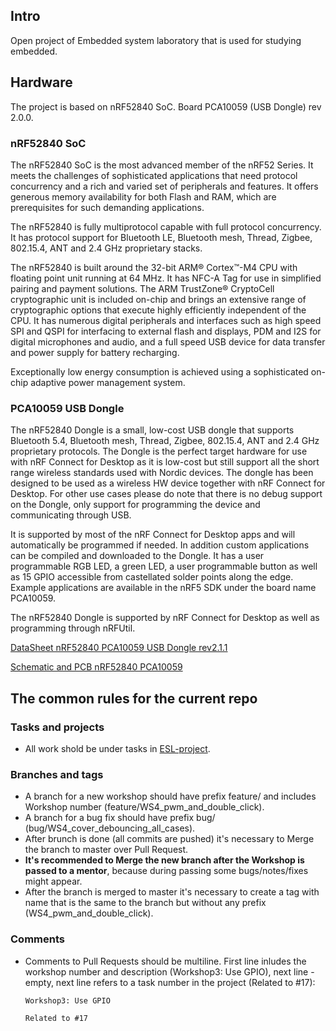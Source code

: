 ## Intro
Open project of Embedded system laboratory that is used for studying embedded.

## Hardware
The project is based on nRF52840 SoC. Board PCA10059 (USB Dongle) rev 2.0.0.

### nRF52840 SoC

The nRF52840 SoC is the most advanced member of the nRF52 Series. It meets the challenges of sophisticated applications that need protocol concurrency and a rich and varied set of peripherals and features.  It offers generous memory availability for both Flash and RAM, which are prerequisites for such demanding applications.

The nRF52840 is fully multiprotocol capable with full protocol concurrency. It has protocol support for Bluetooth LE, Bluetooth mesh, Thread, Zigbee, 802.15.4, ANT and 2.4 GHz proprietary stacks.

The nRF52840 is built around the 32-bit ARM® Cortex™-M4 CPU with floating point unit running at 64 MHz. It has NFC-A Tag for use in simplified pairing and payment solutions. The ARM TrustZone® CryptoCell cryptographic unit is included on-chip and brings an extensive range of cryptographic options that execute highly efficiently independent of the CPU. It has numerous digital peripherals and interfaces such as high speed SPI and QSPI for interfacing to external flash and displays, PDM and I2S for digital microphones and audio, and a full speed USB device for data transfer and power supply for battery recharging. 

Exceptionally low energy consumption is achieved using a sophisticated on-chip adaptive power management system.

### PCA10059 USB Dongle

The nRF52840 Dongle is a small, low-cost USB dongle that supports Bluetooth 5.4, Bluetooth mesh, Thread, Zigbee, 802.15.4, ANT and 2.4 GHz proprietary protocols. The Dongle is the perfect target hardware for use with nRF Connect for Desktop as it is low-cost but still support all the short range wireless standards used with Nordic devices. The dongle has been designed to be used as a wireless HW device together with nRF Connect for Desktop. For other use cases please do note that there is no debug support on the Dongle, only support for programming the device and communicating through USB.

It is supported by most of the nRF Connect for Desktop apps and will automatically be programmed if needed. In addition custom applications can be compiled and downloaded to the Dongle. It has a user programmable RGB LED, a green LED, a user programmable button as well as 15 GPIO accessible from castellated solder points along the edge. Example applications are available in the nRF5 SDK under the board name PCA10059.

The nRF52840 Dongle is supported by nRF Connect for Desktop as well as programming through nRFUtil.

[DataSheet nRF52840 PCA10059 USB Dongle rev2.1.1](https://github.com/user-attachments/files/17661709/DataSheet.nRF52840.PCA10059.USB.Dongle.v2.1.1.pdf)

[Schematic and PCB nRF52840 PCA10059](https://github.com/user-attachments/files/17661461/pca10059_schematic_and_pcb.pdf)

## The common rules for the current repo

### Tasks and projects
- All work shold be under tasks in [ESL-project](https://github.com/users/Andrewbooq/projects/2).

### Branches and tags
- A branch for a new workshop should have prefix feature/ and includes Workshop number (feature/WS4_pwm_and_double_click).
- A branch for a bug fix should have prefix bug/ (bug/WS4_cover_debouncing_all_cases).
- After brunch is done (all commits are pushed) it's necessary to Merge the branch to master over Pull Request.
- **It's recommended to Merge the new branch after the Workshop is passed to a mentor**, because during passing some bugs/notes/fixes might appear.
- After the branch is merged to master it's necessary to create a tag with name that is the same to the branch but without any prefix (WS4_pwm_and_double_click).

### Comments
- Comments to Pull Requests should be multiline. First line inludes the workshop number and description (Workshop3: Use GPIO), next line - empty, next line refers to a task number in the project (Related to #17):
  ```
  Workshop3: Use GPIO
  
  Related to #17
  ```


